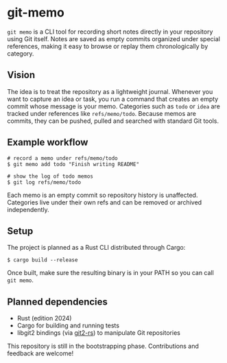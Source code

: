 # git-memo

`git memo` is a CLI tool for recording short notes directly in your repository using Git itself. Notes are saved as empty commits organized under special references, making it easy to browse or replay them chronologically by category.

## Vision

The idea is to treat the repository as a lightweight journal. Whenever you want to capture an idea or task, you run a command that creates an empty commit whose message is your memo. Categories such as `todo` or `idea` are tracked under references like `refs/memo/todo`. Because memos are commits, they can be pushed, pulled and searched with standard Git tools.

## Example workflow

```
# record a memo under refs/memo/todo
$ git memo add todo "Finish writing README"

# show the log of todo memos
$ git log refs/memo/todo
```

Each memo is an empty commit so repository history is unaffected. Categories live under their own refs and can be removed or archived independently.

## Setup

The project is planned as a Rust CLI distributed through Cargo:

```
$ cargo build --release
```

Once built, make sure the resulting binary is in your PATH so you can call `git memo`.

## Planned dependencies

- Rust (edition 2024)
- Cargo for building and running tests
- libgit2 bindings (via [git2-rs](https://github.com/rust-lang/git2-rs)) to manipulate Git repositories

This repository is still in the bootstrapping phase. Contributions and feedback are welcome!

